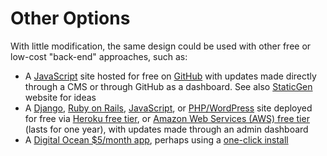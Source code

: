 # Other Options

With little modification, the same design could be used with other free or low-cost "back-end" approaches, such as:

* A [JavaScript](https://www.javascript.com) site hosted for free on [GitHub](https://github.com) with updates made directly through a CMS or through GitHub as a dashboard. See also [StaticGen](https://www.staticgen.com) website for ideas
* A [Django](https://www.djangoproject.com), [Ruby on Rails](http://rubyonrails.org), [JavaScript](https://www.javascript.com), or [PHP/WordPress](http://php.net) site deployed for free via [Heroku free tier](https://www.heroku.com/pricing), or [Amazon Web Services (AWS) free tier](https://aws.amazon.com/free) (lasts for one year), with updates made through an admin dashboard
* A [Digital Ocean $5/month app](https://www.digitalocean.com/pricing), perhaps using a [one-click install](https://www.digitalocean.com/products/one-click-apps)

